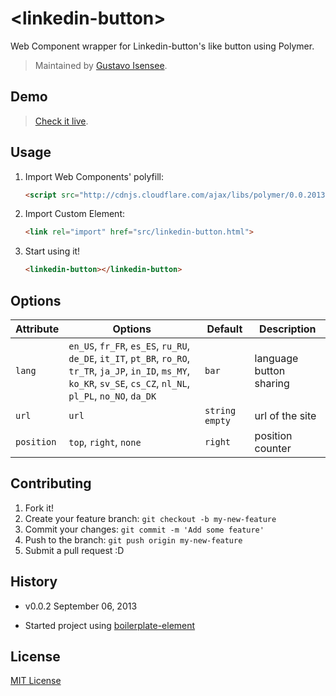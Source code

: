 # &lt;linkedin-button&gt;

Web Component wrapper for Linkedin-button's like button using Polymer.

> Maintained by [Gustavo Isensee](https://github.com/gustavoisensee).

## Demo

> [Check it live](http://gustavoisensee.github.io/linkedin-button).

## Usage

1. Import Web Components' polyfill:

	```html
	<script src="http://cdnjs.cloudflare.com/ajax/libs/polymer/0.0.20130816/polymer.min.js"></script>
	```

2. Import Custom Element:

	```html
	<link rel="import" href="src/linkedin-button.html">
	```

3. Start using it!

	```html
	<linkedin-button></linkedin-button>
	```

## Options

Attribute  | Options                   | Default             | Description
---        | ---                       | ---                 | ---
`lang`      | `en_US`, `fr_FR`, `es_ES`, `ru_RU`, `de_DE`, `it_IT`, `pt_BR`, `ro_RO`, `tr_TR`, `ja_JP`, `in_ID`, `ms_MY`, `ko_KR`, `sv_SE`, `cs_CZ`, `nl_NL`, `pl_PL`, `no_NO`, `da_DK`  | `bar`               | language button sharing
`url`      | `url` 	   | `string empty`               | url of the site
`position`   | `top`, `right`, `none ` | `right`               | position counter


## Contributing

1. Fork it!
2. Create your feature branch: `git checkout -b my-new-feature`
3. Commit your changes: `git commit -m 'Add some feature'`
4. Push to the branch: `git push origin my-new-feature`
5. Submit a pull request :D

## History

* v0.0.2 September 06, 2013

* Started project using [boilerplate-element](https://github.com/customelements/boilerplate-element)

## License

[MIT License](http://opensource.org/licenses/MIT)